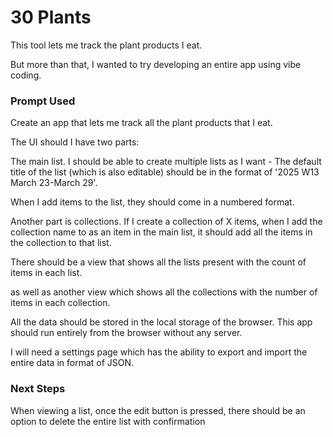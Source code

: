 # 30 Plants

This tool lets me track the plant products I eat.

But more than that, I wanted to try developing an entire app using vibe coding.

### Prompt Used 

Create an app that lets me track all the plant products that I eat. 

The UI should I have two parts: 

The main list. I should be able to create multiple lists as I want - The default title of the list (which is also editable) should be in the format of '2025 W13 March 23-March 29'.

When I add items to the list, they should come in a numbered format. 

Another part is collections. If I create a collection of X items, when I add the collection name to as an item in the main list, it should add all the items in the collection to that list.

There should be a view that shows all the lists present with the count of items in each list. 

as well as another view which shows all the collections with the number of items in each collection. 

All the data should be stored in the local storage of the browser. This app should run entirely from the browser without any server. 

I will need a settings page which has the ability to export and import the entire data in format of JSON. 

### Next Steps

When viewing a list, once the edit button is pressed, there should be an option to delete the entire list with confirmation 